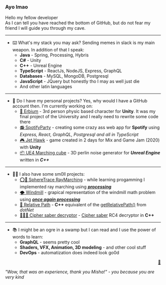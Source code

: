 ### Ayo lmao


Hello my fellow developer   
As I can tell you have reached the bottom of GitHub, but do not fear my friend I will guide you through my cave.    

---
* ⌨️ What's my stack you may ask? Sending memes in slack is my main weapon. In addition of that I speak: 
  * **Java** - Spring, Processing, Hybris
  * **C#** - Unity
  * **C++** - Unreal Engine
  * **TypeScript** - ReactJs, NodeJS, Express, GraphQL
  * **Databases** - MySQL, MongoDB, Postgresql
  * **JavaScript** - JQuery but honestly tho I may as well just die
  * And other latin languages 
---
* 📁 Do I have my personal projects? Yes, why would I have a GitHub account then.  I'm currently working on:
  * [🤺 Erbium](https://github.com/mikhomak/Erbium) - 3rd person physic based character for **Unity**. It was my final project of the University and I really need to rewrite some code there
  * [📻 SpotifyParty](https://github.com/mikhomak/SpotifyParty) - creating some crazy ass web app for **Spotify** using *Express, React, GraphQL, Postgresql and all in TypeScript*
  * [🎮 Jet Hawk](https://github.com/mikhomak/Samarium) - game created in 2 days for Mix and Game Jam (2020) with **Unity** 
  * [📦 UE4 Marching cube](https://github.com/mikhomak/Ue4MarchingCubes) - 3D perlin noise generator for ***Unreal Engine*** written in ***C++***
---
* 🤏🏻 I also have some sm0ll projects:
  * [⭕🔫 SphereTrace RayMarching](https://github.com/mikhomak/Ray-Marching) - while learning progamming I implemented ray marching using [***processing*** ](https://processing.org/)
  * [🌪️ Windmill](https://github.com/mikhomak/Windmill) - grapical representation of the windmill math problem using [***once again processing*** ](https://processing.org/)
  * [📁 Relative Path](https://github.com/mikhomak/Relative-Path) - **C++** equivalent of the [getRelativePath()](https://docs.microsoft.com/en-us/dotnet/api/system.io.path.getrelativepath?view=net-5.0) from *dotNet*
  * [👩🏼‍💻 Cipher saber decryptor](https://github.com/mikhomak/CipherSaberDecryptor) - [Cipher saber](http://ciphersaber.gurus.org/) RC4 decryptor in **C++**
---
* 📚 I might be an ogre in a swamp but I can read and I use the power of words to learn:
  * **GraphQL** - seems pretty cool
  * **Shaders, VFX, Animation, 3D modeling** - and other cool stuff
  * **DevOps** - automatization does indeed look go0d

        
<p align="right">
 <a href="https://www.youtube.com/watch?v=dQw4w9WgXcQ">🗿</a>
</p>

   *"Wow, that was an experience, thank you Misha!" - you because you are very kind*   

 
